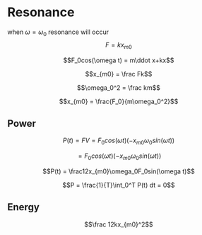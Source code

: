 # Resonance

when $\omega = \omega_0$ resonance will occur
$$F = kx_{m0}$$

$$F_0cos(\omega t) = m\ddot x+kx$$

$$x_{m0} = \frac Fk$$

$$\omega_0^2 = \frac km$$

$$x_{m0} = \frac{F_0}{m\omega_0^2}$$

## Power

$$P(t) = FV = F_0cos(\omega t)(-x_{m0}\omega_0sin(\omega t))$$

$$= F_0cos(\omega t)(-x_{m0}\omega_0sin(\omega t))$$

$$P(t) = \frac12x_{m0}\omega_0F_0sin(\omega t)$$

$$P = \frac{1}{T}\int_0^T P(t) dt = 0$$

## Energy

$$\frac 12kx_{m0}^2$$
